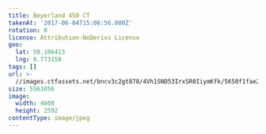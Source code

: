 ```yaml
---
title: Beyerland 450 CT
takenAt: '2017-06-04T15:06:56.000Z'
rotation: 0
license: Attribution-NoDerivs License
geo:
  lat: 50.106413
  lng: 8.773158
tags: []
url: >-
  //images.ctfassets.net/bncv3c2gt878/4Vh1SND53IrxSR0IiymKfk/5650f1fae2938887daf600bed57c147b/beyerland-450-ct_34708069350_o
size: 5561056
image:
  width: 4608
  height: 2592
contentType: image/jpeg
---
```


